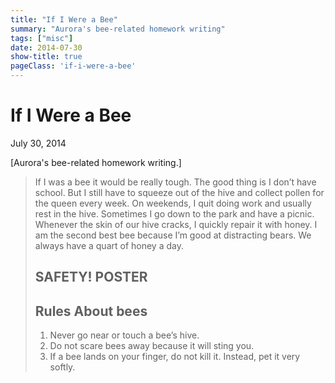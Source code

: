 ```yaml
---
title: "If I Were a Bee"
summary: "Aurora's bee-related homework writing"
tags: ["misc"]
date: 2014-07-30
show-title: true
pageClass: 'if-i-were-a-bee'
---
```


# If I Were a Bee

<p class="datetime">July 30, 2014</p>

[Aurora's bee-related homework writing.]

> If I was a bee it would be really tough. The good thing is I don’t have school. But I still have to squeeze out of the hive and collect pollen for the queen every week. On weekends, I quit doing work and usually rest in the hive. Sometimes I go down to the park and have a picnic. Whenever the skin of our hive cracks, I quickly repair it with honey. I am the second best bee because I’m good at distracting bears. We always have a quart of honey a day.
> ## SAFETY! POSTER
> ## Rules About bees
> 1. Never go near or touch a bee’s hive.
> 2. Do not scare bees away because it will sting you.
> 3. If a bee lands on your finger, do not kill it. Instead, pet it very softly.

